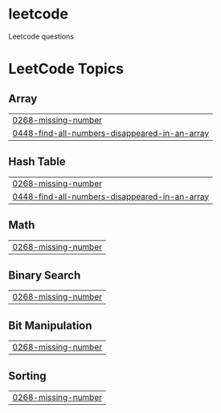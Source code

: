 # leetcode
Leetcode questions

<!---LeetCode Topics Start-->
# LeetCode Topics
## Array
|  |
| ------- |
| [0268-missing-number](https://github.com/GS7117/leetcode/tree/master/0268-missing-number) |
| [0448-find-all-numbers-disappeared-in-an-array](https://github.com/GS7117/leetcode/tree/master/0448-find-all-numbers-disappeared-in-an-array) |
## Hash Table
|  |
| ------- |
| [0268-missing-number](https://github.com/GS7117/leetcode/tree/master/0268-missing-number) |
| [0448-find-all-numbers-disappeared-in-an-array](https://github.com/GS7117/leetcode/tree/master/0448-find-all-numbers-disappeared-in-an-array) |
## Math
|  |
| ------- |
| [0268-missing-number](https://github.com/GS7117/leetcode/tree/master/0268-missing-number) |
## Binary Search
|  |
| ------- |
| [0268-missing-number](https://github.com/GS7117/leetcode/tree/master/0268-missing-number) |
## Bit Manipulation
|  |
| ------- |
| [0268-missing-number](https://github.com/GS7117/leetcode/tree/master/0268-missing-number) |
## Sorting
|  |
| ------- |
| [0268-missing-number](https://github.com/GS7117/leetcode/tree/master/0268-missing-number) |
<!---LeetCode Topics End-->